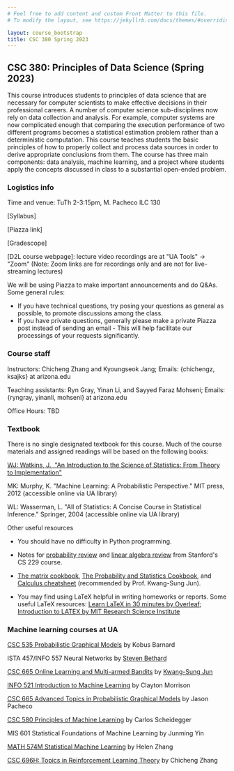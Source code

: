 ```yaml
---
# Feel free to add content and custom Front Matter to this file.
# To modify the layout, see https://jekyllrb.com/docs/themes/#overriding-theme-defaults

layout: course_bootstrap
title: CSC 380 Spring 2023
---
```



## CSC 380: Principles of Data Science (Spring 2023)

This course introduces students to principles of data science that are necessary for computer scientists 
to make effective decisions in their professional careers. A number of computer science sub-disciplines 
now rely on data collection and analysis. For example, computer systems are now complicated enough that
comparing the execution performance of two different programs becomes a statistical estimation problem 
rather than a deterministic computation. This course teaches students the basic principles of how to 
properly collect and process data sources in order to derive appropriate conclusions from them. 
The course has three main components: data analysis, machine learning, and a project where students 
apply the concepts discussed in class to a substantial open-ended problem.

### Logistics info

Time and venue: TuTh 2-3:15pm, M. Pacheco ILC 130

[Syllabus]

[Piazza link]

[Gradescope]

[D2L course webpage]: lecture video recordings are at "UA Tools" -> "Zoom" (Note: Zoom links are for recordings only and are not for live-streaming lectures)


We will be using Piazza to make important announcements and do Q&As. Some general rules:

* If you have technical questions, try posing your questions as general as possible, to promote discussions among the class.
* If you have private questions, generally please make a private Piazza post instead of sending an email - 
  This will help facilitate our processings of your requests significantly.


### Course staff

Instructors: Chicheng Zhang and Kyoungseok Jang; Emails: {chichengz, ksajks} at arizona.edu

Teaching assistants: Ryn Gray, Yinan Li, and Sayyed Faraz Mohseni; Emails: {ryngray, yinanli, mohseni} at arizona.edu

Office Hours: TBD

### Textbook

There is no single designated textbook for this course. Much of the course materials and assigned readings will be based on the following books:

[WJ: Watkins, J., "An Introduction to the Science of Statistics: From Theory to Implementation"](https://www.math.arizona.edu/~jwatkins/statbook.pdf)

MK: Murphy, K. "Machine Learning: A Probabilistic Perspective." MIT press, 2012 (accessible online via UA library)

WL: Wasserman, L. "All of Statistics: A Concise Course in Statistical Inference." Springer, 2004 (accessible online via UA library)


Other useful resources

- You should have no difficulty in Python programming. 

- Notes for [probability review](http://cs229.stanford.edu/section/cs229-prob.pdf) and [linear algebra review](http://cs229.stanford.edu/section/cs229-linalg.pdf) from Stanford's CS 229 course.

- [The matrix cookbook](https://www.math.uwaterloo.ca/~hwolkowi/matrixcookbook.pdf), [The Probability and Statistics Cookbook](http://statistics.zone/), and [Calculus cheatsheet](https://tutorial.math.lamar.edu/pdf/calculus_cheat_sheet_all.pdf) (recommended by Prof. Kwang-Sung Jun).

- You may find using LaTeX helpful in writing homeworks or reports. Some useful LaTeX resources: [Learn LaTeX in 30 minutes by Overleaf](https://www.overleaf.com/learn/latex/Learn_LaTeX_in_30_minutes#Adding_math_to_LaTeX); [Introduction to LATEX by MIT Research Science Institute](http://web.mit.edu/rsi/www/pdfs/new-latex.pdf)


### Machine learning courses at UA

[CSC 535 Probabilistic Graphical Models](http://kobus.ca/teaching/cs535/spring18/index.html) by Kobus Barnard

ISTA 457/INFO 557 Neural Networks by [Steven Bethard](https://bethard.faculty.arizona.edu/)

[CSC 665 Online Learning and Multi-armed Bandits](https://kwangsungjun.github.io/teach/20.1.csc665/index.html) by [Kwang-Sung Jun](https://kwangsungjun.github.io/)

[INFO 521 Introduction to Machine Learning](http://w3.sista.arizona.edu/~clayton/courses/ml/index.html) by Clayton Morrison

[CSC 665 Advanced Topics in Probabilistic Graphical Models](https://www2.cs.arizona.edu/~pachecoj/courses/csc665-1/index.html) by Jason Pacheco

[CSC 580 Principles of Machine Learning](https://cscheid.net/courses/spr19/csc665/) by Carlos Scheidegger

MIS 601 Statistical Foundations of Machine Learning by Junming Yin

[MATH 574M Statistical Machine Learning](http://math.arizona.edu/~hzhang/math574m.html) by Helen Zhang

[CSC 696H: Topics in Reinforcement Learning Theory](https://zcc1307.github.io/courses/csc696fa21/index.html) by Chicheng Zhang

